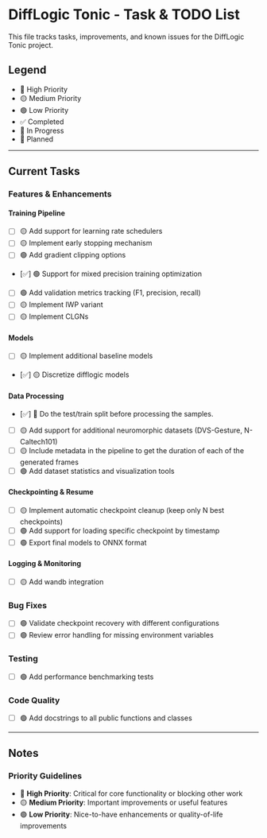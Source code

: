 # DiffLogic Tonic - Task & TODO List

This file tracks tasks, improvements, and known issues for the DiffLogic Tonic project.

## Legend
- 🔴 High Priority
- 🟡 Medium Priority
- 🟢 Low Priority
- ✅ Completed
- 🚧 In Progress
- 📝 Planned

---

## Current Tasks

### Features & Enhancements

#### Training Pipeline
- [ ] 🟡 Add support for learning rate schedulers
- [ ] 🟡 Implement early stopping mechanism
- [ ] 🟢 Add gradient clipping options
- [✅] 🟢 Support for mixed precision training optimization
- [ ] 🟢 Add validation metrics tracking (F1, precision, recall)
- [ ] 🟡 Implement IWP variant
- [ ] 🟡 Implement CLGNs

#### Models
- [ ] 🟡 Implement additional baseline models
- [✅] 🟡 Discretize difflogic models

#### Data Processing
- [✅] 🔴 Do the test/train split before processing the samples.
- [ ] 🟡 Add support for additional neuromorphic datasets (DVS-Gesture, N-Caltech101)
- [ ] 🟡 Include metadata in the pipeline to get the duration of each of the generated frames
- [ ] 🟢 Add dataset statistics and visualization tools

#### Checkpointing & Resume
- [ ] 🟡 Implement automatic checkpoint cleanup (keep only N best checkpoints)
- [ ] 🟢 Add support for loading specific checkpoint by timestamp
- [ ] 🟢 Export final models to ONNX format

#### Logging & Monitoring
- [ ] 🟡 Add wandb integration

### Bug Fixes

- [ ] 🟢 Validate checkpoint recovery with different configurations
- [ ] 🟢 Review error handling for missing environment variables

### Testing

- [ ] 🟢 Add performance benchmarking tests

### Code Quality

- [ ] 🟢 Add docstrings to all public functions and classes

---

## Notes

### Priority Guidelines
- 🔴 **High Priority**: Critical for core functionality or blocking other work
- 🟡 **Medium Priority**: Important improvements or useful features
- 🟢 **Low Priority**: Nice-to-have enhancements or quality-of-life improvements


